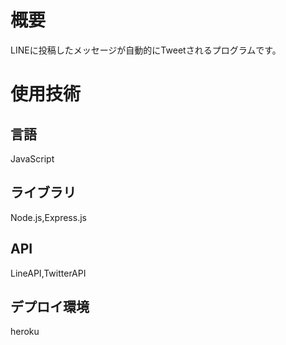 # 概要
LINEに投稿したメッセージが自動的にTweetされるプログラムです。

# 使用技術
## 言語
JavaScript
## ライブラリ
Node.js,Express.js
## API
LineAPI,TwitterAPI
## デプロイ環境
heroku
